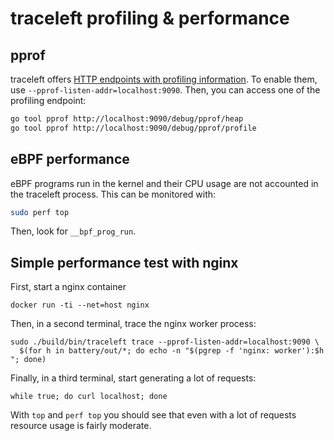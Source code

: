 # traceleft profiling & performance

## pprof

traceleft offers [HTTP endpoints with profiling information](https://golang.org/pkg/net/http/pprof/).
To enable them, use `--pprof-listen-addr=localhost:9090`.
Then, you can access one of the profiling endpoint:

```bash
go tool pprof http://localhost:9090/debug/pprof/heap
go tool pprof http://localhost:9090/debug/pprof/profile
```

## eBPF performance

eBPF programs run in the kernel and their CPU usage are not accounted in the
traceleft process. This can be monitored with:

```bash
sudo perf top
```

Then, look for `__bpf_prog_run`.

## Simple performance test with nginx

First, start a nginx container

```
docker run -ti --net=host nginx
```

Then, in a second terminal, trace the nginx worker process:

```
sudo ./build/bin/traceleft trace --pprof-listen-addr=localhost:9090 \
  $(for h in battery/out/*; do echo -n "$(pgrep -f 'nginx: worker'):$h "; done)
```

Finally, in a third terminal, start generating a lot of requests:

```
while true; do curl localhost; done
```

With `top` and `perf top` you should see that even with a lot of requests
resource usage is fairly moderate.
